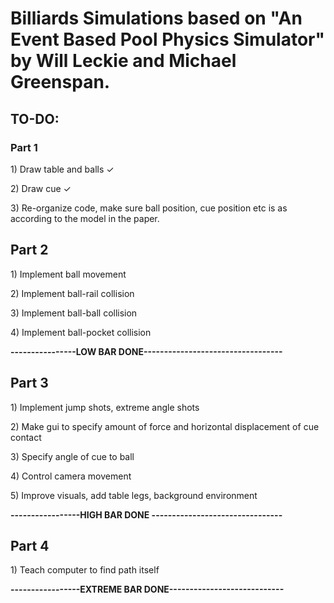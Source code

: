 <h1>Billiards Simulations based on "An Event Based Pool Physics Simulator" by Will Leckie and Michael Greenspan.</h1>

<h2>TO-DO:</h2>
<h3>Part 1</h3>
<p>1) Draw table and balls ✓</p>
<p>2) Draw cue ✓</p>
<p>3) Re-organize code, make sure ball position, cue position etc is as according to the model in the paper.</p>

<h2>Part 2</h2>
<p>1) Implement ball movement</p>
<p>2) Implement ball-rail collision</p>
<p>3) Implement ball-ball collision</p>
<p>4) Implement ball-pocket collision</p>

<b>----------------LOW BAR DONE----------------------------------</b>

<h2>Part 3</h2>
<p>1) Implement jump shots, extreme angle shots</p>
<p>2) Make gui to specify amount of force and horizontal displacement of cue contact</p>
<p>3) Specify angle of cue to ball</p>
<p>4) Control camera movement</p>
<p>5) Improve visuals, add table legs, background environment</p>

<b>-----------------HIGH BAR DONE --------------------------------</b>

<h2>Part 4</h2>
<p>1) Teach computer to find path itself</p>

<b>-----------------EXTREME BAR DONE----------------------------</b>
